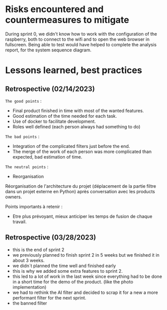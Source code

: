 # Risks encountered and countermeasures to mitigate

During sprint 0, we didn't know how to work with the configuration of the raspberry, both to connect to the wifi and to open the web browser in fullscreen.
Being able to test would have helped to complete the analysis report, for the system sequence diagram.

# Lessons learned, best practices

## Retrospective (02/14/2023)

`The good points` :

- Final product finished in time with most of the wanted features.
- Good estimation of the time needed for each task.
- Use of docker to facilitate development.
- Roles well defined (each person always had something to do)

`The bad points` :

- Integration of the complicated filters just before the end.
- The merge of the work of each person was more complicated than expected, bad estimation of time.

`The neutral points` :

- Reorganisation 

Réorganisation de l'architecture du projet (déplacement de la partie filtre dans un projet externe en Python) après conversation avec les products owners.

Points importants à retenir :

- Etre plus prévoyant, mieux anticiper les temps de fusion de chaque travail.

## Retrospective (03/28/2023)

- this is the end of sprint 2
- we previously planned to finish sprint 2 in 5 weeks but we finished it in about 3 weeks.
- we didn´t planned the time well and finished early
- this is why we added some extra features to sprint 2.
- this led to a lot of work in the last week since everything had to be done in a short time for the demo of the product. (like the photo implementation) 
- we had to rethink the AI filter and decided to scrap it for a new a more performant filter for the next sprint.
- the banned filter 
